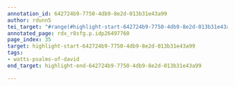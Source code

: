 ```yaml
---
annotation_id: 642724b9-7750-4db9-8e2d-013b31e43a99
author: rdunn5
tei_target: "#range(#highlight-start-642724b9-7750-4db9-8e2d-013b31e43a99, #highlight-end-642724b9-7750-4db9-8e2d-013b31e43a99)"
annotated_page: rdx_r8sfg.p.idp26497760
page_index: 35
target: highlight-start-642724b9-7750-4db9-8e2d-013b31e43a99
tags:
- watts-psalms-of-david
end_target: highlight-end-642724b9-7750-4db9-8e2d-013b31e43a99

---
```

